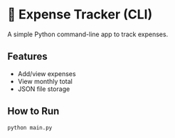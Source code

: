 # 💸 Expense Tracker (CLI)

A simple Python command-line app to track expenses.

## Features
- Add/view expenses
- View monthly total
- JSON file storage

## How to Run

```bash
python main.py
